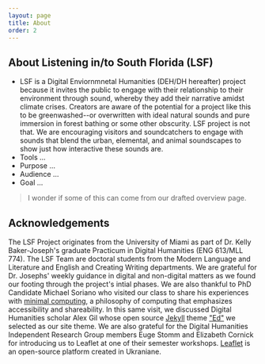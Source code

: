 ```yaml
---
layout: page
title: About
order: 2
---
```


## About Listening in/to South Florida (LSF)
- LSF is a Digital Enviornmnetal Humanities (DEH/DH hereafter) project because it invites the public to engage with their relationship to their environment through sound, whereby they add their narrative amidst climate crises. Creators are aware of the potential for a project like this to be greenwashed--or overwritten with ideal natural sounds and pure immersion in forest bathing or some other obscurity. LSF project is not that. We are encouraging visitors and soundcatchers to engage with sounds that blend the urban, elemental, and animal soundscapes to show just how interactive these sounds are. 
- Tools ... 
- Purpose ...
- Audience ...
- Goal ... 

> I wonder if some of this can come from our drafted overview page.  

## Acknowledgements
The LSF Project originates from the University of Miami as part of Dr. Kelly Baker-Joseph's graduate Practicum in Digital Humanities (ENG 613/MLL 774). The LSF Team are doctoral students from the Modern Language and Literature and English and Creating Writing departments. We are grateful for Dr. Josephs' weekly guidance in digital and non-digital matters as we found our footing through the project's intial phases. We are also thankful to PhD Candidate Michael Soriano who visited our class to share his experiences with [minimal computing](https://go-dh.github.io/mincomp/), a philosophy of computing that emphasizes accessibility and shareability.  In this same visit, we  discussed Digital Humanities scholar Alex Gil whose open source [Jekyll](https://jekyllrb.com/) theme ["Ed"](https://minicomp.github.io/ed/) we selected as our site theme. We are also grateful for the Digital Humanities Independent Research Group members Euge Stomm and Elizabeth Cornick for introducing us to Leaflet at one of their semester workshops. [Leaflet](https://leafletjs.com/) is an open-source platform created in Ukraniane.
